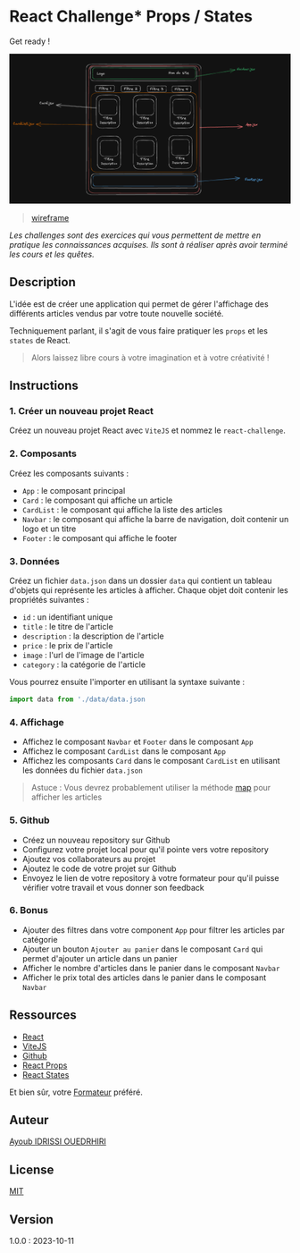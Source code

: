 # React Challenge* Props / States
Get ready !

![img](./images//wireframe.png)

>[wireframe](https://github.com/ioayoub/WCS_0923-ReactChallenge1-PropsStates/blob/main/images/wireframe.png)

*Les challenges sont des exercices qui vous permettent de mettre en pratique les connaissances acquises. Ils sont à réaliser après avoir terminé les cours et les quêtes.*

## Description
L'idée est de créer une application qui permet de gérer l'affichage des différents articles vendus par votre toute nouvelle société.

Techniquement parlant, il s'agit de vous faire pratiquer les `props` et les `states` de React.

>Alors laissez libre cours à votre imagination et à votre créativité ! 


## Instructions

### 1. Créer un nouveau projet React
Créez un nouveau projet React avec `ViteJS` et nommez le `react-challenge`.

### 2. Composants

Créez les composants suivants :

- `App` : le composant principal
- `Card` : le composant qui affiche un article
- `CardList` : le composant qui affiche la liste des articles
- `Navbar` : le composant qui affiche la barre de navigation,   doit contenir un logo et un titre
- `Footer` : le composant qui affiche le footer

### 3. Données

Créez un fichier `data.json` dans un dossier `data` qui contient un tableau d'objets qui représente les articles à afficher. Chaque objet doit contenir les propriétés suivantes :

- `id` : un identifiant unique
- `title` : le titre de l'article
- `description` : la description de l'article
- `price` : le prix de l'article
- `image` : l'url de l'image de l'article
- `category` : la catégorie de l'article

Vous pourrez ensuite l'importer en utilisant la syntaxe suivante : 
    
    
```js 
import data from './data/data.json
```

  
### 4. Affichage

- Affichez le composant `Navbar` et `Footer` dans le composant `App`
- Affichez le composant `CardList` dans le composant `App`
- Affichez les composants `Card` dans le composant `CardList` en utilisant les données du fichier `data.json`

>Astuce : Vous devrez probablement utiliser la méthode [map](https://react.dev/learn/rendering-lists) pour afficher les articles


### 5. Github

- Créez un nouveau repository sur Github
- Configurez votre projet local pour qu'il pointe vers votre repository
- Ajoutez vos collaborateurs au projet
- Ajoutez le code de votre projet sur Github
- Envoyez le lien de votre repository à votre formateur pour qu'il puisse vérifier votre travail et vous donner son feedback

### 6. Bonus

- Ajouter des filtres dans votre component `App` pour filtrer les articles par catégorie
- Ajouter un bouton `Ajouter au panier` dans le composant `Card` qui permet d'ajouter un article dans un panier
- Afficher le nombre d'articles dans le panier dans le composant `Navbar`
- Afficher le prix total des articles dans le panier dans le composant `Navbar`

## Ressources

- [React](https://reactjs.org/)
- [ViteJS](https://vitejs.dev/)
- [Github](https://github.com)
- [React Props](https://react.dev/learn/passing-props-to-a-component)
- [React States](https://react.dev/learn/state-a-components-memory)

Et bien sûr, votre [Formateur](https://github.com/ioayoub) préféré.

## Auteur

[Ayoub IDRISSI OUEDRHIRI](https://github.com/ioayoub)

## License

[MIT](https://choosealicense.com/licenses/mit/)

## Version

1.0.0 : 2023-10-11
